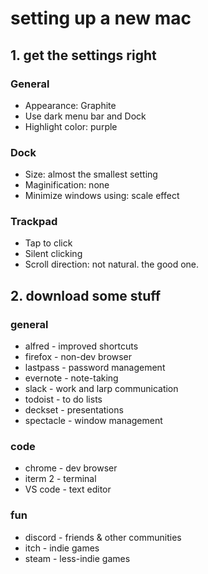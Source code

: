 # setting up a new mac

## 1. get the settings right
### General
- Appearance: Graphite
- Use dark menu bar and Dock
- Highlight color: purple
### Dock
- Size: almost the smallest setting
- Maginification: none
- Minimize windows using: scale effect
### Trackpad
- Tap to click
- Silent clicking
- Scroll direction: not natural. the good one.
## 2. download some stuff
### general
* alfred - improved shortcuts
* firefox - non-dev browser
* lastpass - password management
* evernote - note-taking
* slack - work and larp communication
* todoist - to do lists
* deckset - presentations
* spectacle - window management
### code
* chrome - dev browser
* iterm 2 - terminal
* VS code - text editor
### fun
* discord - friends & other communities
* itch - indie games
* steam - less-indie games
